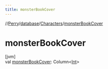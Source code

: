 ```yaml
---
title: monsterBookCover
---
```

//[Perry](../../../index.html)/[database](../index.html)/[Characters](index.html)/[monsterBookCover](monster-book-cover.html)



# monsterBookCover



[jvm]\
val [monsterBookCover](monster-book-cover.html): Column&lt;[Int](https://kotlinlang.org/api/latest/jvm/stdlib/kotlin/-int/index.html)&gt;




